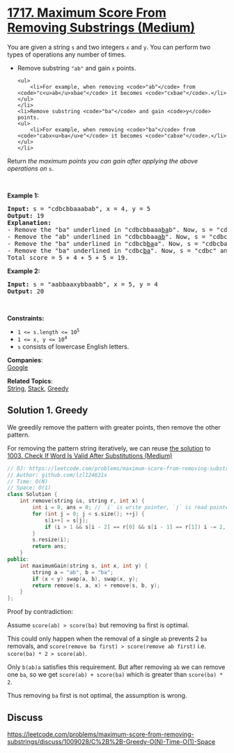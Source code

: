 # [1717. Maximum Score From Removing Substrings (Medium)](https://leetcode.com/problems/maximum-score-from-removing-substrings/)

<p>You are given a string <code>s</code> and two integers <code>x</code> and <code>y</code>. You can perform two types of operations any number of times.</p>

<ul>
	<li>Remove substring <code>"ab"</code> and gain <code>x</code> points.

	<ul>
		<li>For example, when removing <code>"ab"</code> from <code>"c<u>ab</u>xbae"</code> it becomes <code>"cxbae"</code>.</li>
	</ul>
	</li>
	<li>Remove substring <code>"ba"</code> and gain <code>y</code> points.
	<ul>
		<li>For example, when removing <code>"ba"</code> from <code>"cabx<u>ba</u>e"</code> it becomes <code>"cabxe"</code>.</li>
	</ul>
	</li>
</ul>

<p>Return <em>the maximum points you can gain after applying the above operations on</em> <code>s</code>.</p>

<p>&nbsp;</p>
<p><strong>Example 1:</strong></p>

<pre><strong>Input:</strong> s = "cdbcbbaaabab", x = 4, y = 5
<strong>Output:</strong> 19
<strong>Explanation:</strong>
- Remove the "ba" underlined in "cdbcbbaaa<u>ba</u>b". Now, s = "cdbcbbaaab" and 5 points are added to the score.
- Remove the "ab" underlined in "cdbcbbaa<u>ab</u>". Now, s = "cdbcbbaa" and 4 points are added to the score.
- Remove the "ba" underlined in "cdbcb<u>ba</u>a". Now, s = "cdbcba" and 5 points are added to the score.
- Remove the "ba" underlined in "cdbc<u>ba</u>". Now, s = "cdbc" and 5 points are added to the score.
Total score = 5 + 4 + 5 + 5 = 19.</pre>

<p><strong>Example 2:</strong></p>

<pre><strong>Input:</strong> s = "aabbaaxybbaabb", x = 5, y = 4
<strong>Output:</strong> 20
</pre>

<p>&nbsp;</p>
<p><strong>Constraints:</strong></p>

<ul>
	<li><code>1 &lt;= s.length &lt;= 10<sup>5</sup></code></li>
	<li><code>1 &lt;= x, y &lt;= 10<sup>4</sup></code></li>
	<li><code>s</code> consists of lowercase English letters.</li>
</ul>


**Companies**:  
[Google](https://leetcode.com/company/google)

**Related Topics**:  
[String](https://leetcode.com/tag/string/), [Stack](https://leetcode.com/tag/stack/), [Greedy](https://leetcode.com/tag/greedy/)

## Solution 1. Greedy

We greedily remove the pattern with greater points, then remove the other pattern.

For removing the pattern string iteratively, we can reuse [the solution](https://github.com/lzl124631x/LeetCode/blob/master/leetcode/1003.%20Check%20If%20Word%20Is%20Valid%20After%20Substitutions/README.md) to [1003. Check If Word Is Valid After Substitutions (Medium)](https://leetcode.com/problems/check-if-word-is-valid-after-substitutions/)

```cpp
// OJ: https://leetcode.com/problems/maximum-score-from-removing-substrings/
// Author: github.com/lzl124631x
// Time: O(N)
// Space: O(1)
class Solution {
    int remove(string &s, string r, int x) {
        int i = 0, ans = 0; // `i` is write pointer, `j` is read pointer. 
        for (int j = 0; j < s.size(); ++j) {
            s[i++] = s[j];
            if (i > 1 && s[i - 2] == r[0] && s[i - 1] == r[1]) i -= 2, ans += x; // We keep removing pattern string `r` when `r` shows up in the end of written part.
        }
        s.resize(i);
        return ans;
    }
public:
    int maximumGain(string s, int x, int y) {
        string a = "ab", b = "ba";
        if (x < y) swap(a, b), swap(x, y);
        return remove(s, a, x) + remove(s, b, y);
    }
};
```

Proof by contradiction:

Assume `score(ab) > score(ba)` but removing `ba` first is optimal.

This could only happen when the removal of a single `ab` prevents 2 `ba` removals, and `score(remove ba first) > score(remove ab first)` i.e. `score(ba) * 2 > score(ab)`.

Only `b(ab)a` satisfies this requirement. But after removing `ab` we can remove one `ba`, so we get `score(ab) + score(ba)` which is greater than `score(ba) * 2`.

Thus removing `ba` first is not optimal, the assumption is wrong.

## Discuss

https://leetcode.com/problems/maximum-score-from-removing-substrings/discuss/1009028/C%2B%2B-Greedy-O(N)-Time-O(1)-Space